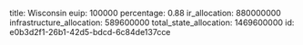 title: Wisconsin
euip: 100000
percentage: 0.88
ir_allocation: 880000000
infrastructure_allocation: 589600000
total_state_allocation: 1469600000
id: e0b3d2f1-26b1-42d5-bdcd-6c84de137cce
